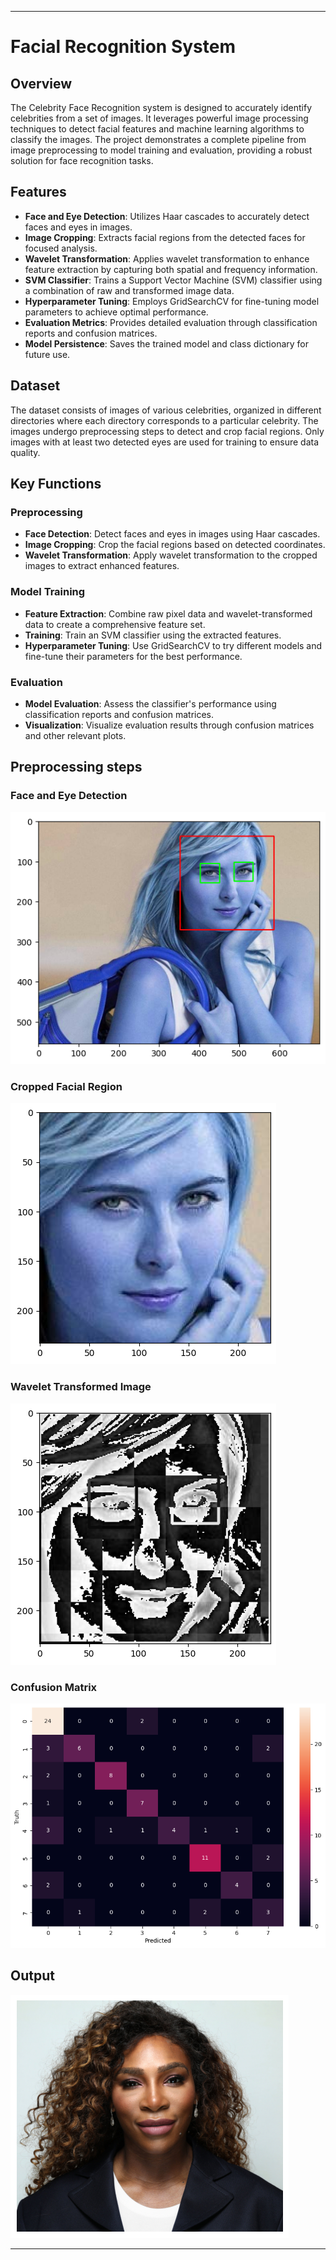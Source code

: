 
---

# Facial Recognition System


## Overview

The Celebrity Face Recognition system is designed to accurately identify celebrities from a set of images. It leverages powerful image processing techniques to detect facial features and machine learning algorithms to classify the images. The project demonstrates a complete pipeline from image preprocessing to model training and evaluation, providing a robust solution for face recognition tasks.

## Features

- **Face and Eye Detection**: Utilizes Haar cascades to accurately detect faces and eyes in images.
- **Image Cropping**: Extracts facial regions from the detected faces for focused analysis.
- **Wavelet Transformation**: Applies wavelet transformation to enhance feature extraction by capturing both spatial and frequency information.
- **SVM Classifier**: Trains a Support Vector Machine (SVM) classifier using a combination of raw and transformed image data.
- **Hyperparameter Tuning**: Employs GridSearchCV for fine-tuning model parameters to achieve optimal performance.
- **Evaluation Metrics**: Provides detailed evaluation through classification reports and confusion matrices.
- **Model Persistence**: Saves the trained model and class dictionary for future use.

## Dataset

The dataset consists of images of various celebrities, organized in different directories where each directory corresponds to a particular celebrity. The images undergo preprocessing steps to detect and crop facial regions. Only images with at least two detected eyes are used for training to ensure data quality.

## Key Functions

### Preprocessing
- **Face Detection**: Detect faces and eyes in images using Haar cascades.
- **Image Cropping**: Crop the facial regions based on detected coordinates.
- **Wavelet Transformation**: Apply wavelet transformation to the cropped images to extract enhanced features.

### Model Training
- **Feature Extraction**: Combine raw pixel data and wavelet-transformed data to create a comprehensive feature set.
- **Training**: Train an SVM classifier using the extracted features.
- **Hyperparameter Tuning**: Use GridSearchCV to try different models and fine-tune their parameters for the best performance.

### Evaluation
- **Model Evaluation**: Assess the classifier's performance using classification reports and confusion matrices.
- **Visualization**: Visualize evaluation results through confusion matrices and other relevant plots.

## Preprocessing steps

### Face and Eye Detection
![Face and Eye Detection](images/face_eye_detection.png)

### Cropped Facial Region
![Cropped Facial Region](images/cropped_face.png)

### Wavelet Transformed Image
![Wavelet Transformed Image](images/wavelet_transform.png)

### Confusion Matrix
![Confusion Matrix](images/confusion_matrix.png)

## Output
![Input-image](images/output.png)

---


